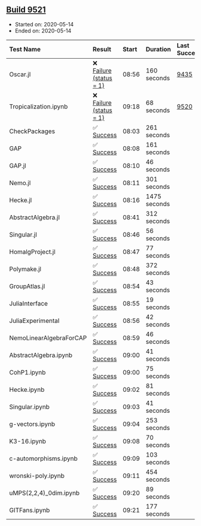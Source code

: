 ## [Build 9521](https://oscarci.mathematik.uni-kl.de/job/oscar/9521/)

* Started on: 2020-05-14
* Ended on: 2020-05-14

| Test Name    | Result | Start | Duration | Last Success | First Failure |
|:-------------|:-------|:------|:---------|:-------------|:--------------|
| Oscar.jl | ❌ [Failure (status = 1)](https://oscarci.mathematik.uni-kl.de/job/oscar/9521/artifact/logs/build-9521/Oscar.jl.log) | 08:56 | 160 seconds | [9435](https://oscarci.mathematik.uni-kl.de/job/oscar/9435/) | [9436](https://oscarci.mathematik.uni-kl.de/job/oscar/9436/) |
| Tropicalization.ipynb | ❌ [Failure (status = 1)](https://oscarci.mathematik.uni-kl.de/job/oscar/9521/artifact/logs/build-9521/Tropicalization.ipynb.log) | 09:18 | 68 seconds | [9520](https://oscarci.mathematik.uni-kl.de/job/oscar/9520/) | [9521](https://oscarci.mathematik.uni-kl.de/job/oscar/9521/) |
| CheckPackages | ✅ [Success](https://oscarci.mathematik.uni-kl.de/job/oscar/9521/artifact/logs/build-9521/CheckPackages.log) | 08:03 | 261 seconds |  |  |
| GAP | ✅ [Success](https://oscarci.mathematik.uni-kl.de/job/oscar/9521/artifact/logs/build-9521/GAP.log) | 08:08 | 161 seconds |  |  |
| GAP.jl | ✅ [Success](https://oscarci.mathematik.uni-kl.de/job/oscar/9521/artifact/logs/build-9521/GAP.jl.log) | 08:10 | 46 seconds |  |  |
| Nemo.jl | ✅ [Success](https://oscarci.mathematik.uni-kl.de/job/oscar/9521/artifact/logs/build-9521/Nemo.jl.log) | 08:11 | 301 seconds |  |  |
| Hecke.jl | ✅ [Success](https://oscarci.mathematik.uni-kl.de/job/oscar/9521/artifact/logs/build-9521/Hecke.jl.log) | 08:16 | 1475 seconds |  |  |
| AbstractAlgebra.jl | ✅ [Success](https://oscarci.mathematik.uni-kl.de/job/oscar/9521/artifact/logs/build-9521/AbstractAlgebra.jl.log) | 08:41 | 312 seconds |  |  |
| Singular.jl | ✅ [Success](https://oscarci.mathematik.uni-kl.de/job/oscar/9521/artifact/logs/build-9521/Singular.jl.log) | 08:46 | 56 seconds |  |  |
| HomalgProject.jl | ✅ [Success](https://oscarci.mathematik.uni-kl.de/job/oscar/9521/artifact/logs/build-9521/HomalgProject.jl.log) | 08:47 | 77 seconds |  |  |
| Polymake.jl | ✅ [Success](https://oscarci.mathematik.uni-kl.de/job/oscar/9521/artifact/logs/build-9521/Polymake.jl.log) | 08:48 | 372 seconds |  |  |
| GroupAtlas.jl | ✅ [Success](https://oscarci.mathematik.uni-kl.de/job/oscar/9521/artifact/logs/build-9521/GroupAtlas.jl.log) | 08:54 | 43 seconds |  |  |
| JuliaInterface | ✅ [Success](https://oscarci.mathematik.uni-kl.de/job/oscar/9521/artifact/logs/build-9521/JuliaInterface.log) | 08:55 | 19 seconds |  |  |
| JuliaExperimental | ✅ [Success](https://oscarci.mathematik.uni-kl.de/job/oscar/9521/artifact/logs/build-9521/JuliaExperimental.log) | 08:56 | 42 seconds |  |  |
| NemoLinearAlgebraForCAP | ✅ [Success](https://oscarci.mathematik.uni-kl.de/job/oscar/9521/artifact/logs/build-9521/NemoLinearAlgebraForCAP.log) | 08:59 | 46 seconds |  |  |
| AbstractAlgebra.ipynb | ✅ [Success](https://oscarci.mathematik.uni-kl.de/job/oscar/9521/artifact/logs/build-9521/AbstractAlgebra.ipynb.log) | 09:00 | 41 seconds |  |  |
| CohP1.ipynb | ✅ [Success](https://oscarci.mathematik.uni-kl.de/job/oscar/9521/artifact/logs/build-9521/CohP1.ipynb.log) | 09:00 | 75 seconds |  |  |
| Hecke.ipynb | ✅ [Success](https://oscarci.mathematik.uni-kl.de/job/oscar/9521/artifact/logs/build-9521/Hecke.ipynb.log) | 09:02 | 81 seconds |  |  |
| Singular.ipynb | ✅ [Success](https://oscarci.mathematik.uni-kl.de/job/oscar/9521/artifact/logs/build-9521/Singular.ipynb.log) | 09:03 | 41 seconds |  |  |
| g-vectors.ipynb | ✅ [Success](https://oscarci.mathematik.uni-kl.de/job/oscar/9521/artifact/logs/build-9521/g-vectors.ipynb.log) | 09:04 | 253 seconds |  |  |
| K3-16.ipynb | ✅ [Success](https://oscarci.mathematik.uni-kl.de/job/oscar/9521/artifact/logs/build-9521/K3-16.ipynb.log) | 09:08 | 70 seconds |  |  |
| c-automorphisms.ipynb | ✅ [Success](https://oscarci.mathematik.uni-kl.de/job/oscar/9521/artifact/logs/build-9521/c-automorphisms.ipynb.log) | 09:09 | 103 seconds |  |  |
| wronski-poly.ipynb | ✅ [Success](https://oscarci.mathematik.uni-kl.de/job/oscar/9521/artifact/logs/build-9521/wronski-poly.ipynb.log) | 09:11 | 454 seconds |  |  |
| uMPS(2,2,4)_0dim.ipynb | ✅ [Success](https://oscarci.mathematik.uni-kl.de/job/oscar/9521/artifact/logs/build-9521/uMPS-2-2-4-_0dim.ipynb.log) | 09:20 | 89 seconds |  |  |
| GITFans.ipynb | ✅ [Success](https://oscarci.mathematik.uni-kl.de/job/oscar/9521/artifact/logs/build-9521/GITFans.ipynb.log) | 09:21 | 177 seconds |  |  |
